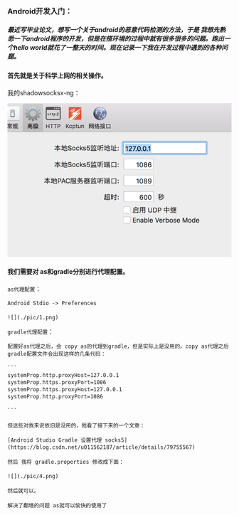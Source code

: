 ### Android开发入门：
	
##### 最近写毕业论文，想写一个关于android的恶意代码检测的方法，于是 我想先熟悉一下android程序的开发，但是在搭环境的过程中就有很多很多的问题。跑出一个hello world就花了一整天的时间。现在记录一下我在开发过程中遇到的各种问题。

#### 首先就是关于科学上网的相关操作。
   
   我的shadowsocksx-ng：
 
   ![](./pic/3.png)
   
 
#### 我们需要对 as和gradle分别进行代理配置。
   
   `as代理配置`：
    
    Android Stdio -> Preferences 
    
    ![](./pic/1.png)
    
   `gradle代理配置`：
   
    配置好as代理之后，会 copy as的代理到gradle，但是实际上是没用的。copy as代理之后 gradle配置文件会出现这样的几条代码：
    
    ```
    systemProp.http.proxyHost=127.0.0.1
    systemProp.https.proxyPort=1086
    systemProp.https.proxyHost=127.0.0.1
    systemProp.http.proxyPort=1086
    
    ``` 
    
    但这些对我来说依旧是没用的，我看了接下来的一个文章：
    
    [Android Studio Gradle 设置代理 socks5](https://blog.csdn.net/u011562187/article/details/79755567)    
    
    然后 我将 gradle.properties 修改成下面：
    
    ![](./pic/4.png)
    
    然后就可以。
    
    解决了翻墙的问题 as就可以愉快的使用了
    
    
    
